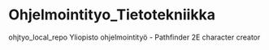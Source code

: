# Ohjelmointityo_Tietotekniikka
ohjtyo_local_repo
Yliopisto ohjelmointityö - Pathfinder 2E character creator 
